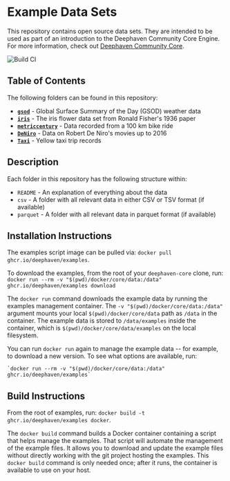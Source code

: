 # Example Data Sets

This repository contains open source data sets.  They are intended to be used as part of an introduction to the Deephaven Community Core Engine.  For more information, check out [Deephaven Community Core](https://github.com/deephaven/deephaven-core).

![Build CI](https://github.com/deephaven/examples/actions/workflows/build-ci.yml/badge.svg?branch=main)

## Table of Contents

The following folders can be found in this repository:

- **[`gsod`](https://catalog.data.gov/dataset/global-surface-summary-of-the-day-gsod)** - Global Surface Summary of the Day (GSOD) weather data
- **[`iris`](https://archive.ics.uci.edu/ml/datasets/iris)** - The iris flower data set from Ronald Fisher's 1936 paper
- **[`metriccentury`](https://github.com/mikeblas/samples-junk/tree/main/metriccentury)** - Data recorded from a 100 km bike ride
- **[`DeNiro`](https://people.sc.fsu.edu/~jburkardt/data/csv/csv.html)** - Data on Robert De Niro's movies up to 2016
- **[`Taxi`](https://azure.microsoft.com/en-us/services/open-datasets/catalog/nyc-taxi-limousine-commission-yellow-taxi-trip-records/)** - Yellow taxi trip records

## Description

Each folder in this repository has the following structure within:

 - `README` - An explanation of everything about the data
 - `csv` - A folder with all relevant data in either CSV or TSV format (if available)
 - `parquet` - A folder with all relevant data in parquet format (if available)

## Installation Instructions

The examples script image can be pulled via: `docker pull ghcr.io/deephaven/examples`.

To download the examples, from the root of your `deephaven-core` clone, run:
    `docker run --rm -v "$(pwd)/docker/core/data:/data" ghcr.io/deephaven/examples download`

The `docker run` command downloads the example data by running the examples management container.  The `-v "$(pwd)/docker/core/data:/data"` argument mounts your local `$(pwd)/docker/core/data` path as `/data` in the container.  The example data is stored to `/data/examples` inside the container, which is `$(pwd)/docker/core/data/examples` on the local filesystem.

You can run `docker run` again to manage the example data -- for example, to download a new version. To see what options are available, run:

	`docker run --rm -v "$(pwd)/docker/core/data:/data" ghcr.io/deephaven/examples`

## Build Instructions

From the root of examples, run: `docker build -t ghcr.io/deephaven/examples docker`.

The `docker build` command builds a Docker container containing a script that helps manage the examples.
That script will automate the management of the example files.  It allows you to download and update the example files without directly working with the git project hosting the examples.  This `docker build` command is only needed once; after it runs, the container is available to use on your host.
